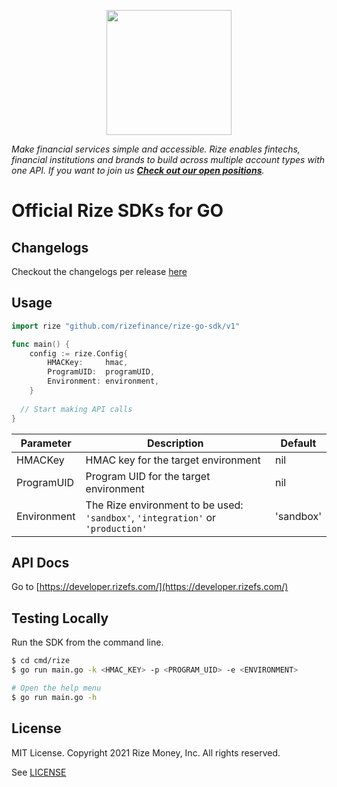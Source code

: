 <p align="center">
  <a href="https://rizefs.com" target="_blank" align="center">
    <img src="https://rizefs.com/wp-content/uploads/2021/01/rizelogo-grey.svg" width="200">
  </a>
  <br />
</p>

*Make financial services simple and accessible. Rize enables fintechs, financial institutions and brands to build across multiple account types with one API. If you want to join us [**Check out our open positions**](https://rizefs.com/careers/).*

# Official Rize SDKs for GO

## Changelogs

Checkout the changelogs per release [here]()

## Usage

```go
import rize "github.com/rizefinance/rize-go-sdk/v1"

func main() {
	config := rize.Config{
		HMACKey:     hmac,
		ProgramUID:  programUID,
		Environment: environment,
	}
  
  // Start making API calls
}
```

| Parameter   | Description                                                  | Default   |
| ----------- | ------------------------------------------------------------ | --------- |
| HMACKey     | HMAC key for the target environment | nil |
| ProgramUID  | Program UID for the target environment | nil |
| Environment | The Rize environment to be used: `'sandbox'`, `'integration'` or `'production'` | 'sandbox' |

## API Docs

Go to [https://developer.rizefs.com/](https://developer.rizefs.com/)

## Testing Locally

Run the SDK from the command line.

```sh
$ cd cmd/rize
$ go run main.go -k <HMAC_KEY> -p <PROGRAM_UID> -e <ENVIRONMENT>
```

```sh
# Open the help menu
$ go run main.go -h
```

## License
MIT License. Copyright 2021 Rize Money, Inc. All rights reserved.

See [LICENSE](LICENSE)
